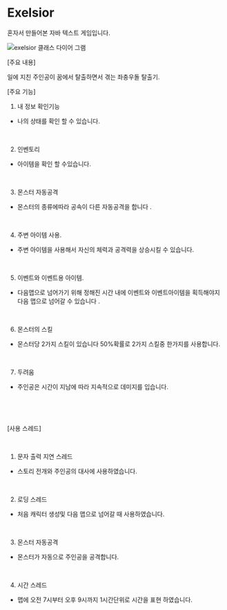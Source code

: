 # Exelsior
혼자서 만들어본 자바 텍스트 게임입니다. 

![exelsior 클래스 다이어 그램](https://user-images.githubusercontent.com/76934018/194711732-ed802bf2-f6d0-45ef-9131-ce78a2ea2923.png) 
 
[주요 내용]  

일에 지친 주인공이 꿈에서 탈출하면서 겪는 좌충우돌 탈출기. 

[주요 기능]
​​

1. 내 정보 확인기능​​

- 나의 상태를 확인 할 수 있습니다.

​

2. 인벤토리

- 아이템을 확인 할 수있습니다.

​

3. 몬스터 자동공격

- 몬스터의 종류에따라 공속이 다른 자동공격을 합니다 .

​

4. 주변 아이템 사용.

- 주변 아이템을 사용해서 자신의 체력과 공격력을 상승시킬 수 있습니다.

​

5. 이벤트와 이벤트용 아이템.

- 다음맵으로 넘어가기 위해 정해진 시간 내에 이벤트와 이벤트아이템을 획득해야지 다음 맵으로 넘어갈 수 있습니다 .

​

6. 몬스터의 스킬

- 몬스터당 2가지 스킬이 있습니다 50%확률로 2가지 스킬중 한가지를 사용합니다.

​

7. 두려움

- 주인공은 시간이 지남에 따라 지속적으로 데미지를 입습니다.

​

​

[사용 스레드]

​

1. 문자 출력 지연 스레드

- 스토리 전개와 주인공의 대사에 사용하였습니다.

​

2. 로딩 스레드

- 처음 캐릭터 생성및 다음 맵으로 넘어갈 때 사용하였습니다.

​

3. 몬스터 자동공격

- 몬스터가 자동으로 주인공을 공격합니다.

​

4. 시간 스레드

- 맵에 오전 7시부터 오후 9시까지 1시간단위로 시간을 표현 하였습니다.
